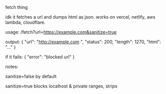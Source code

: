 fetch thing

idk it fetches a url and dumps html as json. works on vercel, netlify, aws lambda, cloudflare.

usage:
/fetch?url=https://example.com&sanitize=true

output:
{
"url": "http://example.com
",
"status": 200,
"length": 1270,
"html": "<!doctype html>..."
}

if it fails:
{ "error": "blocked url" }

notes:

sanitize=false by default

sanitize=true blocks localhost & private ranges, strips <script>, and chops responses >1mb

thats basically it

deploy:

vercel: export default async (req,res)=>{...}

netlify: exports.handler=...

aws: exports.lambdaHandler=...

cloudflare: export async function fetch(req){...}

